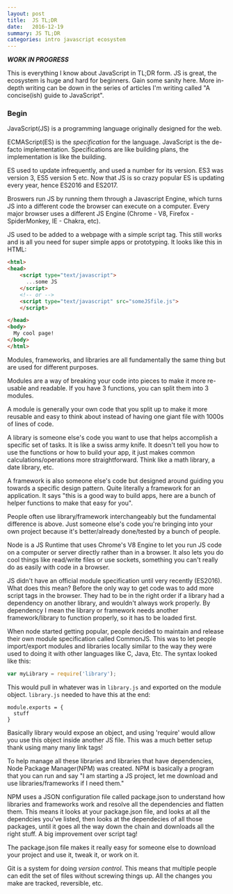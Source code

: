 ```yaml
---
layout: post
title:  JS TL;DR
date:   2016-12-19
summary: JS TL;DR
categories: intro javascript ecosystem
---
```


***WORK IN PROGRESS***


This is everything I know about JavaScript in TL;DR form. JS is great, the ecosystem is huge and hard for beginners. Gain some sanity here. More in-depth writing can be down in the series of articles I'm writing called "A concise(ish) guide to JavaScript".


### Begin

JavaScript(JS) is a programming language originally designed for the web.

ECMAScript(ES) is the _specification_ for the language. JavaScript is the de-facto implementation. Specifications are like building plans, the implementation is like the building.

ES used to update infrequently, and used a number for its version. ES3 was version 3, ES5 version 5 etc. Now that JS is so crazy popular ES is updating every year, hence ES2016 and ES2017.

Broswers run JS by running them through a Javascript Engine, which turns JS into a different code the browser can execute on a computer. Every major browser uses a different JS Engine (Chrome - V8, Firefox - SpiderMonkey, IE - Chakra, etc).

JS used to be added to a webpage with a simple script tag. This still works and is all you need for super simple apps or prototyping. It looks like this in HTML:

```html
<html>
<head>
    <script type="text/javascript">
      ...some JS
    </script>
    <!-- or -->
    <script type="text/javascript" src="someJSfile.js">
    </script>

</head>
<body>
  My cool page!
</body>
</html>
```

Modules, frameworks, and libraries are all fundamentally the same thing but are used for different purposes.

Modules are a way of breaking your code into pieces to make it more re-usable and readable. If you have 3 functions, you can split them into 3 modules.

A module is generally your own code that you split up to make it more reusable and easy to think about instead of having one giant file with 1000s of lines of code.

A library is someone else's code you want to use that helps accomplish a specific set of tasks. It is like a swiss army knife. It doesn't tell you how to use the functions or how to build your app, it just makes common calculations/operations more straightforward. Think like a math library, a date library, etc.

A framework is also someone else's code but designed around guiding you towards a specific design pattern. Quite literally a framework for an application. It says "this is a good way to build apps, here are a bunch of helper functions to make that easy for you".

People often use library/framework interchangeably but the fundamental difference is above. Just someone else's code you're bringing into your own project because it's better/already done/tested by a bunch of people.

Node is a JS Runtime that uses Chrome's V8 Engine to let you run JS code on a computer or server directly rather than in a browser. It also lets you do cool things like read/write files or use sockets, something you can't really do as easily with code in a browser.

JS didn't have an official module specification until very recently (ES2016). What does this mean? Before the only way to get code was to add more script tags in the browser. They had to be in the right order if a library had a dependency on another library, and wouldn't always work properly. By dependency I mean the library or framework needs another framework/library to function properly, so it has to be loaded first.

When node started getting popular, people decided to maintain and release their own module specification called CommonJS. This was to let people import/export modules and libraries locally similar to the way they were used to doing it with other languages like C, Java, Etc. The syntax looked like this:

```javascript
var myLibrary = require('library');
```

This would pull in whatever was in `library.js` and exported on the module object. `library.js` needed to have this at the end:

```
module.exports = {
  stuff
}
```

Basically library would expose an object, and using 'require' would allow you use this object inside another JS file. This was a much better setup thank using many many link tags!

To help manage all these libraries and libraries that have dependencies, Node Package Manager(NPM) was created. NPM is basically a program that you can run and say "I am starting a JS project, let me download and use libraries/frameworks if I need them."

NPM uses a JSON configuration file called package.json to understand how libraries and frameworks work and resolve all the dependencies and flatten them. This means it looks at your package.json file, and looks at all the dependcies you've listed, then looks at the dependecies of all those packages, until it goes all the way down the chain and downloads all the right stuff. A big improvement over script tag!

The package.json file makes it really easy for someone else to download your project and use it, tweak it, or work on it.

Git is a system for doing _version control_. This means that multiple people can edit the set of files without screwing things up. All the changes you make are tracked, reversible, etc.
